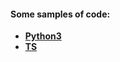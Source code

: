 #### Some samples of code:

   - [__Python3__](https://github.com/rtviii/python-sample/blob/master/Individ_T.py)
   - [__TS__](https://github.com/rtviii/ribosome.xyz-frontend.ts/blob/master/src/redux/reducers/Filters/ActionTypes.ts)  
